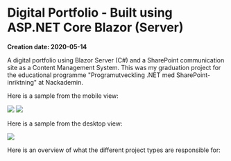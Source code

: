 # Digital Portfolio - Built using ASP.NET Core Blazor (Server)

**Creation date: 2020-05-14**

A digital portfolio using Blazor Server (C#) and a SharePoint communication site as a Content Management System. This was my graduation project for the educational programme "Programutveckling .NET med SharePoint-inriktning" at Nackademin.

Here is a sample from the mobile view:

![](gifs/preview-mobile.gif) ![](gifs/preview-mobile.gif)

Here is a sample from the desktop view:

![](gifs/preview-desktop.gif)

Here is an overview of what the different project types are responsible for:


